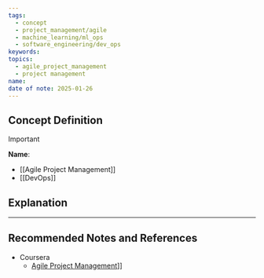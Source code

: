 ```yaml
---
tags:
  - concept
  - project_management/agile
  - machine_learning/ml_ops
  - software_engineering/dev_ops
keywords: 
topics:
  - agile_project_management
  - project management
name: 
date of note: 2025-01-26
---
```


## Concept Definition

>[!important]
>**Name**: 



- [[Agile Project Management]]
- [[DevOps]]

## Explanation




-----------
##  Recommended Notes and References


- Coursera
	- [Agile Project Management](https://www.coursera.org/learn/agile-project-management/home/welcome)]]